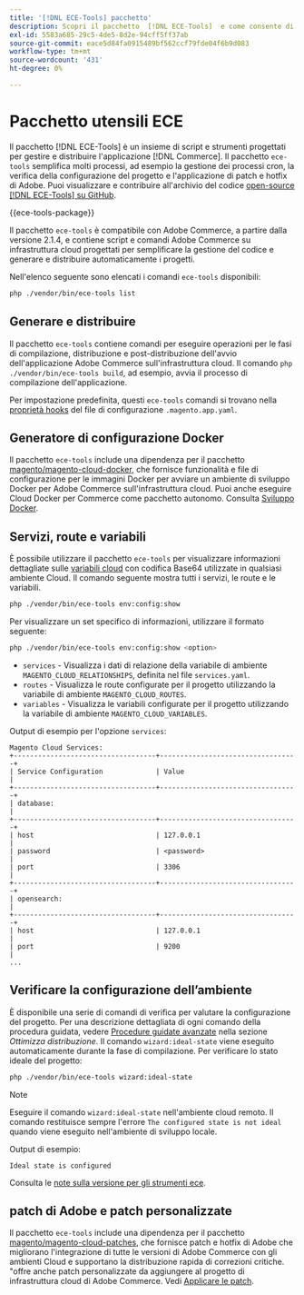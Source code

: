 ```yaml
---
title: '[!DNL ECE-Tools] pacchetto'
description: Scopri il pacchetto  [!DNL ECE-Tools]  e come consente di gestire e distribuire Adobe Commerce.
exl-id: 5583a685-29c5-4de5-8d2e-94cff5ff37ab
source-git-commit: eace5d84fa0915489bf562ccf79fde04f6b9d083
workflow-type: tm+mt
source-wordcount: '431'
ht-degree: 0%

---
```


# Pacchetto utensili ECE

Il pacchetto [!DNL ECE-Tools] è un insieme di script e strumenti progettati per gestire e distribuire l&#39;applicazione [!DNL Commerce]. Il pacchetto `ece-tools` semplifica molti processi, ad esempio la gestione dei processi cron, la verifica della configurazione del progetto e l&#39;applicazione di patch e hotfix di Adobe. Puoi visualizzare e contribuire all&#39;archivio del codice [open-source [!DNL ECE-Tools] su GitHub][ece-repo].

{{ece-tools-package}}

Il pacchetto `ece-tools` è compatibile con Adobe Commerce, a partire dalla versione 2.1.4, e contiene script e comandi Adobe Commerce su infrastruttura cloud progettati per semplificare la gestione del codice e generare e distribuire automaticamente i progetti.

Nell&#39;elenco seguente sono elencati i comandi `ece-tools` disponibili:

```bash
php ./vendor/bin/ece-tools list
```

## Generare e distribuire

Il pacchetto `ece-tools` contiene comandi per eseguire operazioni per le fasi di compilazione, distribuzione e post-distribuzione dell&#39;avvio dell&#39;applicazione Adobe Commerce sull&#39;infrastruttura cloud. Il comando `php ./vendor/bin/ece-tools build`, ad esempio, avvia il processo di compilazione dell&#39;applicazione.

Per impostazione predefinita, questi `ece-tools` comandi si trovano nella [proprietà hooks](../application/hooks-property.md) del file di configurazione `.magento.app.yaml`.

## Generatore di configurazione Docker

Il pacchetto `ece-tools` include una dipendenza per il pacchetto [magento/magento-cloud-docker], che fornisce funzionalità e file di configurazione per le immagini Docker per avviare un ambiente di sviluppo Docker per Adobe Commerce sull&#39;infrastruttura cloud. Puoi anche eseguire Cloud Docker per Commerce come pacchetto autonomo. Consulta [Sviluppo Docker](../dev-tools/cloud-docker.md).

## Servizi, route e variabili

È possibile utilizzare il pacchetto `ece-tools` per visualizzare informazioni dettagliate sulle [variabili cloud](../environment/variables-cloud.md) con codifica Base64 utilizzate in qualsiasi ambiente Cloud. Il comando seguente mostra tutti i servizi, le route e le variabili.

```bash
php ./vendor/bin/ece-tools env:config:show
```

Per visualizzare un set specifico di informazioni, utilizzare il formato seguente:

```bash
php ./vendor/bin/ece-tools env:config:show <option>
```

- `services` - Visualizza i dati di relazione della variabile di ambiente `MAGENTO_CLOUD_RELATIONSHIPS`, definita nel file `services.yaml`.
- `routes` - Visualizza le route configurate per il progetto utilizzando la variabile di ambiente `MAGENTO_CLOUD_ROUTES`.
- `variables` - Visualizza le variabili configurate per il progetto utilizzando la variabile di ambiente `MAGENTO_CLOUD_VARIABLES`.

Output di esempio per l&#39;opzione `services`:

```terminal
Magento Cloud Services:
+-----------------------------------+----------------------------------+
| Service Configuration             | Value                            |
+-----------------------------------+----------------------------------+
| database:                                                            |
+-----------------------------------+----------------------------------+
| host                              | 127.0.0.1                        |
| password                          | <password>                       |
| port                              | 3306                             |
+-----------------------------------+----------------------------------+
| opensearch:                                                          |
+-----------------------------------+----------------------------------+
| host                              | 127.0.0.1                        |
| port                              | 9200                             |
...
```

## Verificare la configurazione dell’ambiente

È disponibile una serie di comandi di verifica per valutare la configurazione del progetto. Per una descrizione dettagliata di ogni comando della procedura guidata, vedere [Procedure guidate avanzate](../deploy/smart-wizards.md) nella sezione _Ottimizza distribuzione_. Il comando `wizard:ideal-state` viene eseguito automaticamente durante la fase di compilazione. Per verificare lo stato ideale del progetto:

```bash
php ./vendor/bin/ece-tools wizard:ideal-state
```

>[!NOTE]
>
>Eseguire il comando `wizard:ideal-state` nell&#39;ambiente cloud remoto. Il comando restituisce sempre l&#39;errore `The configured state is not ideal` quando viene eseguito nell&#39;ambiente di sviluppo locale.

Output di esempio:

```terminal
Ideal state is configured
```

Consulta le [note sulla versione per gli strumenti ece](../release-notes/cloud-tools-suite.md).

## patch di Adobe e patch personalizzate

Il pacchetto `ece-tools` include una dipendenza per il pacchetto [magento/magento-cloud-patches], che fornisce patch e hotfix di Adobe che migliorano l&#39;integrazione di tutte le versioni di Adobe Commerce con gli ambienti Cloud e supportano la distribuzione rapida di correzioni critiche. &quot;offre anche patch personalizzate da aggiungere al progetto di infrastruttura cloud di Adobe Commerce. Vedi [Applicare le patch](../development/apply-patches.md).

<!-- link definitions -->

[ece-repo]: https://github.com/magento/ece-tools
[magento/magento-cloud-docker]: https://github.com/magento/magento-cloud-docker
[magento/magento-cloud-patches]: https://github.com/magento/magento-cloud-patches

